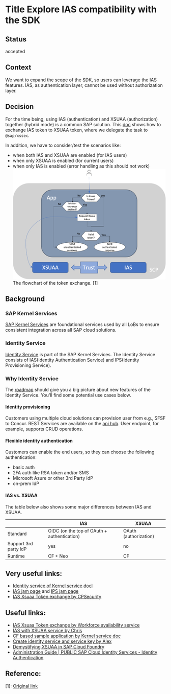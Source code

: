 # Title Explore IAS compatibility with the SDK

## Status

accepted

## Context

We want to expand the scope of the SDK, so users can leverage the IAS features.
IAS, as authentication layer, cannot be used without authorization layer.

## Decision

For the time being, using IAS (authentication) and XSUAA (authorization) together (hybrid mode) is a common SAP solution.
This [doc](https://github.wdf.sap.corp/CPSecurity/Knowledge-Base/blob/master/03_ApplicationSecurity/IAS-XSUAA-token-xchange.md) shows how to exchange IAS token to XSUAA token, where we delegate the task to `@sap/xssec`.

In addition, we have to consider/test the scenarios like:

- when both IAS and XSUAA are enabled (for IAS users)
- when only XSUAA is enabled (for current users)
- when only IAS is enabled (error handling as this should not work)
  ![](../img/ias-xsuaa-token-xchange.png)
  The flowchart of the token exchange. [1]

## Background

### SAP Kernel Services

[SAP Kernel Services](https://pages.github.tools.sap/kernelservices/) are foundational services used by all LoBs to ensure consistent integration across all SAP cloud solutions.

### Identity Service

[Identity Service](https://pages.github.tools.sap/kernelservices/services/identity-service) is part of the SAP Kernel Services.
The Identity Service consists of IAS(Identity Authentication Service) and IPS(Identity Provisioning Service).

### Why Identity Service

The [roadmap](https://pages.github.tools.sap/kernelservices/services/identity-service) should give you a big picture about new features of the Identity Service.
You'll find some potential use cases below.

#### Identity provisioning

Customers using multiple cloud solutions can provision user from e.g., SFSF to Concur.
REST Services are available on the [api hub](https://api.sap.com/package/SCPIdentityServices?section=Artifacts).
User endpoint, for example, supports CRUD operations.

#### Flexible identity authentication

Customers can enable the end users, so they can choose the following authentication:

- basic auth
- 2FA auth like RSA token and/or SMS
- Microsoft Azure or other 3rd Party IdP
- on-prem IdP

#### IAS vs. XSUAA

The table below also shows some major differences between IAS and XSUAA.

|                       | IAS                                         | XSUAA                 |
| --------------------- | ------------------------------------------- | --------------------- |
| Standard              | OIDC (on the top of OAuth + authentication) | OAuth (authorization) |
| Support 3rd party IdP | yes                                         | no                    |
| Runtime               | CF + Neo                                    | CF                    |

## Very useful links:

- [Identity service of Kernel service docl](https://pages.github.tools.sap/kernelservices/services/identity-service)
- [IAS jam page](https://jam4.sapjam.com/groups/e7Wsy6rTJQSe6qS2A26jlj/overview_page/K0FQBkDvdDMPfxV1bjvaLb) and [IPS jam page](https://jam4.sapjam.com/groups/e7Wsy6rTJQSe6qS2A26jlj/overview_page/GKDYX75hk506URGH2NcCRu)
- [IAS Xsuaa Token exchange by CPSecurity](https://github.wdf.sap.corp/CPSecurity/Knowledge-Base/blob/master/03_ApplicationSecurity/IAS-XSUAA-token-xchange.md)

## Useful links:

- [ IAS Xsuaa Token exchange by Workforce availability service](https://github.wdf.sap.corp/WorkforceAvailabilityService/wars/blob/main/docs/development/Ias-xsuaa-token-exchange.md)
- [IAS with XSUAA service by Chris](https://github.wdf.sap.corp/MA/sdk/blob/develop/docs/proof-of-concept/ias-subscription-with-xsuaa-service.md)
- [CF based sample application by Kernel service doc](https://pages.github.tools.sap/KernelServices/adoption-guide/cf-sample-app#overview-of-the-hands-on)
- [Create identity service and service key by Alex](https://github.wdf.sap.corp/D069462/cf-spring-ias)
- [Demystifying XSUAA in SAP Cloud Foundry](https://blogs.sap.com/2020/08/20/demystifying-xsuaa-in-sap-cloud-foundry/)
- [Administration Guide | PUBLIC SAP Cloud Identity Services - Identity Authentication](https://help.sap.com/doc/a7f50a08218845019a5eb5d0ba826691/Cloud/en-US/Identity_Authentication_en.pdf)

## Reference:

[1]: [Original link](https://github.wdf.sap.corp/CPSecurity/Knowledge-Base/blob/master/03_ApplicationSecurity/images/token-xchange.png)
